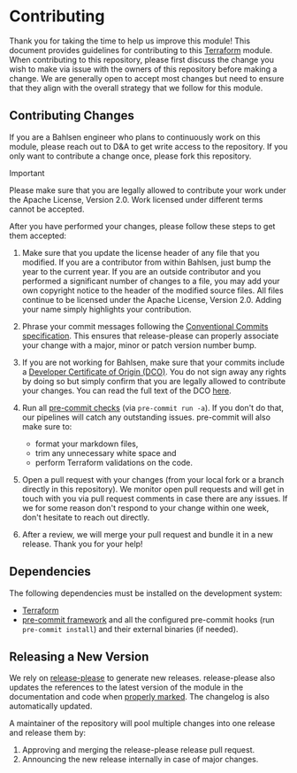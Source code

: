 # Contributing

Thank you for taking the time to help us improve this module! This document
provides guidelines for contributing to this [Terraform] module. When
contributing to this repository, please first discuss the change you wish to
make via issue with the owners of this repository before making a change. We are
generally open to accept most changes but need to ensure that they align with
the overall strategy that we follow for this module.

## Contributing Changes

If you are a Bahlsen engineer who plans to continuously work on this module,
please reach out to D&A to get write access to the repository. If you only want
to contribute a change once, please fork this repository.

> [!IMPORTANT]
> Please make sure that you are legally allowed to contribute your work under
> the Apache License, Version 2.0. Work licensed under different terms cannot be
> accepted.

After you have performed your changes, please follow these steps to get them
accepted:

1. Make sure that you update the license header of any file that you modified.
   If you are a contributor from within Bahlsen, just bump the year to the
   current year. If you are an outside contributor and you performed a
   significant number of changes to a file, you may add your own copyright
   notice to the header of the modified source files. All files continue to be
   licensed under the Apache License, Version 2.0. Adding your name simply
   highlights your contribution.

1. Phrase your commit messages following the
   [Conventional Commits specification][conventional-commits]. This ensures that
   release-please can properly associate your change with a major, minor or
   patch version number bump.

1. If you are not working for Bahlsen, make sure that your commits include a
   [Developer Certificate of Origin (DCO)][dco]. You do not sign away any rights
   by doing so but simply confirm that you are legally allowed to contribute
   your changes. You can read the full text of the DCO [here][dco-text].

1. Run all [pre-commit checks][pcf] (via `pre-commit run -a`). If you don't do
   that, our pipelines will catch any outstanding issues. pre-commit will also
   make sure to:

   - format your markdown files,
   - trim any unnecessary white space and
   - perform Terraform validations on the code.

1. Open a pull request with your changes (from your local fork or a branch
   directly in this repository). We monitor open pull requests and will get in
   touch with you via pull request comments in case there are any issues. If we
   for some reason don't respond to your change within one week, don't hesitate
   to reach out directly.

1. After a review, we will merge your pull request and bundle it in a new
   release. Thank you for your help!

## Dependencies

The following dependencies must be installed on the development system:

- [Terraform]
- [pre-commit framework][pcf] and all the configured pre-commit hooks (run
  `pre-commit install`) and their external binaries (if needed).

## Releasing a New Version

We rely on [release-please] to generate new releases. release-please also
updates the references to the latest version of the module in the documentation
and code when [properly marked][release-please-arbitrary-updates]. The changelog
is also automatically updated.

A maintainer of the repository will pool multiple changes into one release and
release them by:

1. Approving and merging the release-please release pull request.
1. Announcing the new release internally in case of major changes.

[conventional-commits]: https://www.conventionalcommits.org/en/v1.0.0/
[dco]: https://opensource.com/article/18/3/cla-vs-dco-whats-difference
[dco-text]: https://developercertificate.org/
[pcf]: https://pre-commit.com/
[release-please]: https://github.com/googleapis/release-please
[release-please-arbitrary-updates]: https://github.com/googleapis/release-please/blob/v16.15.0/docs/customizing.md#updating-arbitrary-files
[terraform]: https://terraform.io/
